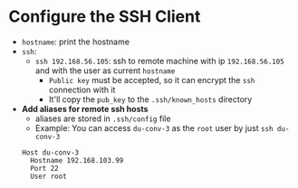 # Configure the SSH Client
* `hostname`: print the hostname
* `ssh`:
    * `ssh 192.168.56.105`: ssh to remote machine with ip `192.168.56.105` and with the user as current `hostname`
        * `Public key` must be accepted, so it can encrypt the `ssh` connection with it
        * It'll copy the `pub_key` to the `.ssh/known_hosts` directory
* **Add aliases for remote ssh hosts**
    * aliases are stored in `.ssh/config` file
    * Example: You can access `du-conv-3` as the `root` user by just `ssh du-conv-3`
    ```
    Host du-conv-3
      Hostname 192.168.103.99
      Port 22
      User root
    ```